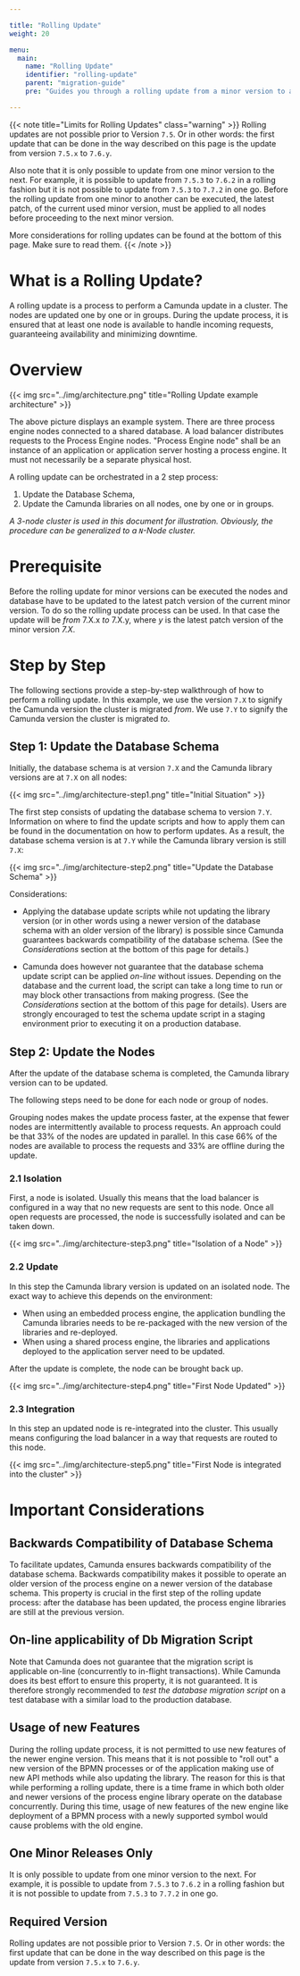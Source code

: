 ```yaml
---

title: "Rolling Update"
weight: 20

menu:
  main:
    name: "Rolling Update"
    identifier: "rolling-update"
    parent: "migration-guide"
    pre: "Guides you through a rolling update from a minor version to another"

---
```


{{< note title="Limits for Rolling Updates" class="warning" >}}
Rolling updates are not possible prior to Version `7.5`. Or in other words: the first update that can be done in the way described on this page is the update from version `7.5.x` to `7.6.y`.

Also note that it is only possible to update from one minor version to the next. For example, it is possible to update from `7.5.3` to `7.6.2` in a rolling fashion but it is not possible to update from `7.5.3` to `7.7.2` in one go.
Before the rolling update from one minor to another can be executed, the latest patch, of the current used minor version, must be applied to all nodes before proceeding to the next minor version.

More considerations for rolling updates can be found at the bottom of this page. Make sure to read them.
{{< /note >}}

# What is a Rolling Update?

A rolling update is a process to perform a Camunda update in a cluster. The nodes are updated one by one or in groups.
During the update process, it is ensured that at least one node is available to handle incoming requests, guaranteeing availability and minimizing downtime.

# Overview

{{< img src="../img/architecture.png" title="Rolling Update example architecture" >}}

The above picture displays an example system. There are three process engine nodes connected to a shared database.
A load balancer distributes requests to the Process Engine nodes.
"Process Engine node" shall be an instance of an application or application server hosting a process engine.
It must not necessarily be a separate physical host.

A rolling update can be orchestrated in a 2 step process:

1. Update the Database Schema,
2. Update the Camunda libraries on all nodes, one by one or in groups.

_A 3-node cluster is used in this document for illustration. Obviously, the procedure can be generalized to a `N`-Node cluster._

# Prerequisite

Before the rolling update for minor versions can be executed the nodes and database have to be updated to the latest patch version of the current minor version.
To do so the rolling update process can be used. In that case the update will be _from_ 7.X.x _to_ 7.X.y, where _y_ is the latest patch version
of the minor version _7.X_.

# Step by Step

The following sections provide a step-by-step walkthrough of how to perform a rolling update.
In this example, we use the version `7.X` to signify the Camunda version the cluster is migrated _from_.
We use `7.Y` to signify the Camunda version the cluster is migrated _to_.

## Step 1: Update the Database Schema

Initially, the database schema is at version `7.X` and the Camunda library versions are at `7.X` on all nodes:

{{< img src="../img/architecture-step1.png" title="Initial Situation" >}}

The first step consists of updating the database schema to version `7.Y`. Information on where to find the update scripts and how to apply them can be found in the documentation on how to perform updates.
As a result, the database schema version is at `7.Y` while the Camunda library version is still `7.X`:

{{< img src="../img/architecture-step2.png" title="Update the Database Schema" >}}

Considerations:

* Applying the database update scripts while not updating the library version (or in other words using a newer version of the database schema with an older version of the library) is possible since Camunda guarantees backwards compatibility of the database schema. (See the _Considerations_ section at the bottom of this page for details.)

* Camunda does however not guarantee that the database schema update script can be applied _on-line_ without issues. Depending on the database and the current load, the script can take a long time to run or may block other transactions from making progress. (See the _Considerations_ section at the bottom of this page for details). Users are strongly encouraged to test the schema update script in a staging environment prior to executing it on a production database.

## Step 2: Update the Nodes

After the update of the database schema is completed, the Camunda library version can to be updated.

The following steps need to be done for each node or group of nodes.

Grouping nodes makes the update process faster, at the expense that fewer nodes are intermittently available to process requests. An approach could be that 33% of the nodes are updated in parallel. In this case 66% of the nodes are available to process the requests and 33% are offline during the update.

### 2.1 Isolation

First, a node is isolated. Usually this means that the load balancer is configured in a way that no new requests are sent to this node.
Once all open requests are processed, the node is successfully isolated and can be taken down.

{{< img src="../img/architecture-step3.png" title="Isolation of a Node" >}}

### 2.2 Update

In this step the Camunda library version is updated on an isolated node. The exact way to achieve this depends on the environment:

* When using an embedded process engine, the application bundling the Camunda libraries needs to be re-packaged with the new version of the libraries and re-deployed.
* When using a shared process engine, the libraries and applications deployed to the application server need to be updated.

After the update is complete, the node can be brought back up.

{{< img src="../img/architecture-step4.png" title="First Node Updated" >}}

### 2.3 Integration

In this step an updated node is re-integrated into the cluster. This usually means configuring the load balancer in a way that requests are routed to this node.

{{< img src="../img/architecture-step5.png" title="First Node is integrated into the cluster" >}}

# Important Considerations

## Backwards Compatibility of Database Schema

To facilitate updates, Camunda ensures backwards compatibility of the database schema.
Backwards compatibility makes it possible to operate an older version of the process engine on a newer version of the database schema. This property is crucial in the first step of the rolling update process: after the database has been updated, the process engine libraries are still at the previous version.

## On-line applicability of Db Migration Script

Note that Camunda does not guarantee that the migration script is applicable on-line (concurrently to in-flight transactions).
While Camunda does its best effort to ensure this property, it is not guaranteed. It is therefore strongly recommended to _test the database migration script_ on a test database with a similar load to the production database.

## Usage of new Features

During the rolling update process, it is not permitted to use new features of the newer engine version. This means that it is not possible to "roll out" a new version of the BPMN processes or of the application making use of new API methods while also updating the library. The reason for this is that while performing a rolling update, there is a time frame in which both older and newer versions of the process engine library operate on the database concurrently. During this time, usage of new features of the new engine like deployment of a BPMN process with a newly supported symbol would cause problems with the old engine.

## One Minor Releases Only

It is only possible to update from one minor version to the next. For example, it is possible to update from `7.5.3` to `7.6.2` in a rolling fashion but it is not possible to update from `7.5.3` to `7.7.2` in one go.

## Required Version

Rolling updates are not possible prior to Version `7.5`. Or in other words: the first update that can be done in the way described on this page is the update from version `7.5.x` to `7.6.y`.
